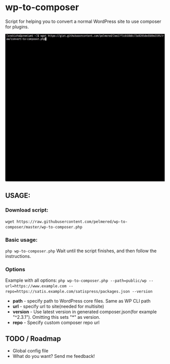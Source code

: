 # wp-to-composer
Script for helping you to convert a normal WordPress site to use composer for plugins.

![Demo](https://raw.githubusercontent.com/pelmered/wp-to-composer/master/demo.gif)

## USAGE:

### Download script:
`wget https://raw.githubusercontent.com/pelmered/wp-to-composer/master/wp-to-composer.php`

### Basic usage:
`php wp-to-composer.php`
Wait until the script finishes, and then follow the instructions.

### Options
Example with all options: 
`php wp-to-composer.php --path=public/wp --url=https://www.example.com --repo=https://satis.example.com/satispress/packages.json --version`

* **path** - specify path to WordPress core files. Same as WP CLI path
* **url** - specify url to site(needed for multisite)
* **version** - Use latest version in generated composer.json(for example "^2.3.1"). Omitting this sets "*" as version.
* **repo** - Specify custom composer repo url

## TODO / Roadmap

* Global config file
* What do you want? Send me feedback!